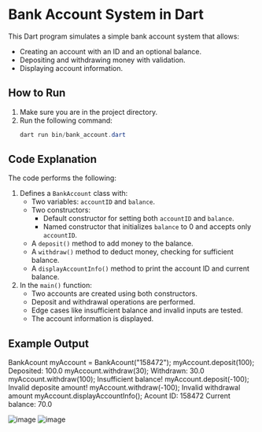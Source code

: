 # Bank Account System in Dart

This Dart program simulates a simple bank account system that allows:
- Creating an account with an ID and an optional balance.
- Depositing and withdrawing money with validation.
- Displaying account information.

## How to Run
1. Make sure you are in the project directory.
2. Run the following command:
    ```powershell
    dart run bin/bank_account.dart
    ```

## Code Explanation
The code performs the following:
1. Defines a `BankAccount` class with:
   - Two variables: `accountID` and `balance`.
   - Two constructors:
     - Default constructor for setting both `accountID` and `balance`.
     - Named constructor that initializes `balance` to 0 and accepts only `accountID`.
   - A `deposit()` method to add money to the balance.
   - A `withdraw()` method to deduct money, checking for sufficient balance.
   - A `displayAccountInfo()` method to print the account ID and current balance.
2. In the `main()` function:
   - Two accounts are created using both constructors.
   - Deposit and withdrawal operations are performed.
   - Edge cases like insufficient balance and invalid inputs are tested.
   - The account information is displayed.

## Example Output
 BankAcount myAccount = BankAcount("158472");
  myAccount.deposit(100);                    Deposited: 100.0
  myAccount.withdraw(30);                    Withdrawn: 30.0
  myAccount.withdraw(100);                   Insufficient balance!
  myAccount.deposit(-100);                   Invalid deposite amount!
  myAccount.withdraw(-100);                  Invalid withdrawal amount
  myAccount.displayAccountInfo();            Acount ID: 158472  Current balance: 70.0

![image](https://github.com/user-attachments/assets/6b849e2b-541c-424e-bc72-2f0508c3bccc)
![image](https://github.com/user-attachments/assets/0d73211b-9327-4f15-81ec-9f4aef0662a0)
